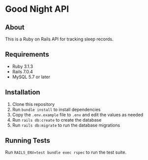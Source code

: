 # Good Night API

## About

This is a Ruby on Rails API for tracking sleep records.

## Requirements

- Ruby 3.1.3
- Rails 7.0.4
- MySQL 5.7 or later

## Installation

1. Clone this repository
2. Run `bundle install` to install dependencies
3. Copy the `.env.example` file to `.env` and edit the values as needed
4. Run `rails db:create` to create the database
5. Run `rails db:migrate` to run the database migrations

## Running Tests

Run `RAILS_ENV=test bundle exec rspec` to run the test suite.
